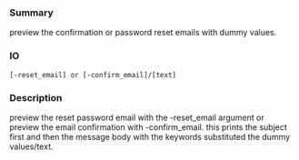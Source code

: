 ### Summary ###

preview the confirmation or password reset emails with dummy values.

### IO ###

```[-reset_email] or [-confirm_email]/[text]```

### Description ###

preview the reset password email with the -reset_email argument or preview the email confirmation with -confirm_email. this prints the subject first and then the message body with the keywords substituted the dummy values/text.